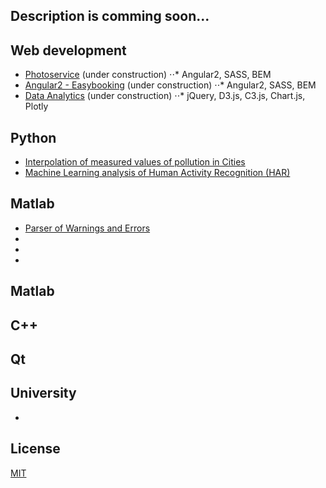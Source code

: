 ## Description is comming soon...

## Web development
* [Photoservice](http://fotoservice.surge.sh/) (under construction)
⋅⋅* Angular2, SASS, BEM
* [Angular2 - Easybooking](http://easybooking.surge.sh/) (under construction)
⋅⋅* Angular2, SASS, BEM
* [Data Analytics](http://data-analytics.cz/) (under construction)
⋅⋅* jQuery, D3.js, C3.js, Chart.js, Plotly

## Python ##
* [Interpolation of measured values of pollution in Cities](https://github.com/ondrej-tucek/city-pollution)
* [Machine Learning analysis of Human Activity Recognition (HAR)](https://github.com/ondrej-tucek/Machine-Learning-HAR)

## Matlab
* [Parser of Warnings and Errors](https://github.com/ondrej-tucek/my-works/tree/master/files/Matlab_parser-Warning-Error)
* []()
* []()
* []()

## Matlab

## C++

## Qt

## University
* []()



## License
 [MIT](/LICENSE)


